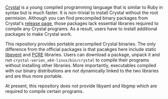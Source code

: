 [Crystal][crystal] is a young compiled programming language that is similar to Ruby in
syntax but is much faster. It is non-trivial to install Crystal without the
root permision. Although you can find precompiled binary packages from Crystal's
[release page][rel], those packages lack essential libraries required to
compile any Crystal programs. As a result, users have to install additional
packages to make Crystal work.

This repository provides portable precompiled Crystal binaries. The only
difference from the official packages is that pacakges here include static
[libevent][libev] and [PCRE][pcre] libraries. Users can download a package,
unpack it and run `crystal-verion_x64-linux/bin/crystal` to compile their
programs without installing other libraries. More importantly, executables
compiled with our binary distributions are not dynamically linked to the two
libraries and are thus more portable.

At present, this repository does not provide libyaml and libgmp which are
required to compile certain programs.

[crystal]: https://crystal-lang.org/
[rel]: https://github.com/crystal-lang/crystal/releases
[libev]: https://libevent.org/
[pcre]: https://www.pcre.org/
